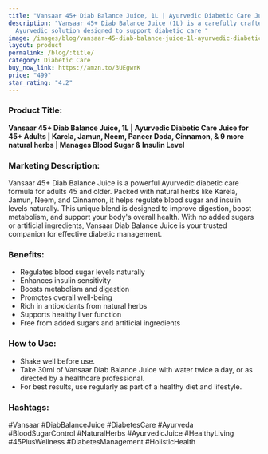 ```yaml
---
title: "Vansaar 45+ Diab Balance Juice, 1L | Ayurvedic Diabetic Care Juice "
description: "Vansaar 45+ Diab Balance Juice (1L) is a carefully crafted
  Ayurvedic solution designed to support diabetic care "
image: /images/blog/vansaar-45-diab-balance-juice-1l-ayurvedic-diabetic-care-juice-for-45-adults-karela-jamun-neem-paneer-doda-cinnamon-and-9-more-natural-herbs-manages-blood-sugar-and-insulin-level.webp
layout: product
permalink: /blog/:title/
category: Diabetic Care
buy_now_link: https://amzn.to/3UEgwrK
price: "499"
star_rating: "4.2"
---
```

###  Product Title:

**Vansaar 45+ Diab Balance Juice, 1L | Ayurvedic Diabetic Care Juice for 45+ Adults | Karela, Jamun, Neem, Paneer Doda, Cinnamon, & 9 more natural herbs | Manages Blood Sugar & Insulin Level**

###  Marketing Description:
Vansaar 45+ Diab Balance Juice is a powerful Ayurvedic diabetic care formula for adults 45 and older. Packed with natural herbs like Karela, Jamun, Neem, and Cinnamon, it helps regulate blood sugar and insulin levels naturally. This unique blend is designed to improve digestion, boost metabolism, and support your body's overall health. With no added sugars or artificial ingredients, Vansaar Diab Balance Juice is your trusted companion for effective diabetic management.

### **Benefits:**
- Regulates blood sugar levels naturally
- Enhances insulin sensitivity
- Boosts metabolism and digestion
- Promotes overall well-being
- Rich in antioxidants from natural herbs
- Supports healthy liver function
- Free from added sugars and artificial ingredients

### **How to Use:**
- Shake well before use.
- Take 30ml of Vansaar Diab Balance Juice with water twice a day, or as directed by a healthcare professional.
- For best results, use regularly as part of a healthy diet and lifestyle.

### **Hashtags:**
#Vansaar #DiabBalanceJuice #DiabetesCare #Ayurveda #BloodSugarControl #NaturalHerbs #AyurvedicJuice #HealthyLiving #45PlusWellness #DiabetesManagement #HolisticHealth
